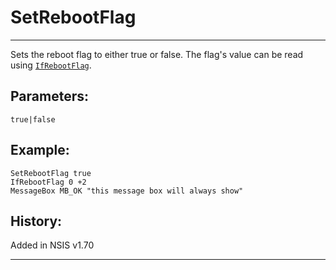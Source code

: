 # SetRebootFlag

---

Sets the reboot flag to either true or false. The flag's value can be read using [`IfRebootFlag`][1].

## Parameters:

    true|false

## Example:

	SetRebootFlag true
	IfRebootFlag 0 +2
	MessageBox MB_OK "this message box will always show"

## History:

Added in NSIS v1.70

---

[1]: IfRebootFlag.markdown